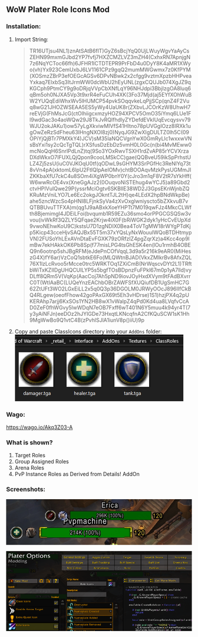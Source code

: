 ## WoW Plater Role Icons Mod

### Installation:

1. Import String:
   > TR16UTjsu4NL1)znAtSAtB6flT)GyZ6sBcjYqQ0UjLWuyWgvYaAyCsZEHN99mxmGJbd2YP7fvfj7HXZCMZLVZ3mZH4(CxhxRN7ApnjgN7z6NqYCToc66fh)6JFHR1lCTDTEPR9PrFbD4u0DyY8K4aMR1XWyo(vh)Yx923CemUxbJ6LV1161CPz9gqQ2mumMWGwmx7z0KfPYM(XOSmzZBrP3efOEGcAGSv6DPvNBwk2x2cfgg9vztmXpzbHHPveaYxkaq7ElxbSq3ItJrmWW0dcWbU2hEyUNL(zgxCQUJb074XgJZ9qKGCph9PtmCY9g9oDRjqVVpCbXNfLqY96NHJdpi3BbjIzgOA8luq6qBm5oh0NJXA5Vp3t9xrR4eFuCUh4XK(3Fo37Mjd(aj5EYfXOhWuBW2YUQqEdiWhxWv5lHUMCP54pvkSOqqvkeLqPjjSCp(qnZ4F2Vuq8wG21JHOZWSEAA5ES5yWy4UaUK8r(ZXbvLJCOrKzW8UhwH7reEVjG(FhMsJcG(ctOlhiigcxmzyHOZ94XPCV5OmO35iYmq6LUe1Fl9wdGac3o4aoWQw29J8TkJvRQlfhdlyZYDefdEVkIUqEvcqysvv79WJU2okJAKu1)ow57yLgXkviwMIVfS41Hltno78pUVGgIOzz8IRXk1ugOwZeRzSdFheu63IHngNXOl8zj0)NyqJG9ZwXIgDULTZ0lh5C(09OPiYjQjBTr7PMXkY4)JCV)sM35laNQCVgnYwX0GmRyLlc1wxxwVNsBsYxi1sy2cQcTgTQL)rXSfusDzEbDz5vmH0L0Gc(n(bi4MvMEww0mcNoQqH6SnrlPdLnZ)tq(9So3YOxRwvTSXH1rdZvAP85rYCVXrzaDXdWkxO7IFUXLQjQpon9cooLMSkCC)gae(QQBveU59ikSpPrhstULZ4Zj5zsU(iuC0VJKOqU0tf(qODwL9sGHYM3SrPGfHc3ReNlYq73t8vVn4pA(xktomL6lpU2FtIQIpAeIOMv)chtBOOAqvMzkPysUGMmJIZKKbaXfU7ckC4u8SOm4iXgWP0bnY0Y(cJro3m1qF8V2tR7sYkHff(W6wwRcOE4vx(XneGgAJz2(0OuqvoNiSTEhug4wYCJ5)a89Gbd2ctvHPIVuIQwe29P(yssrMciOgtv6SKBllE38WD2J3GpsEKnWjnbZQKRuMzVniLYO7Le6Ec2okgJOkntTJL2tH)qe4LEdX2hpBNdWkpBe)ahe5zncWzcSo4pHNI8LFjnkSyVa4zXvOxglwniyscto5bZXkvuB7vQTBBUvuTTFXA)m(qg1J9aABxkXoeYHPTt7M019qwFJz4MkcCLWfth8BjemimgI4JDEiLFoi(bvqumb1R59EZu36smo4orPPGCGSQSw3vvou(ivWkRf3QZLY5QFqae2Krjw4iX0F(bRiWGK2dyk1yHcCvEUpXd9vwoNEhwKoU9C)kstsU7D1zgNDIX0Bea4ToVTgMW18rWYgPTdKjp5Kicp43cceHjvSAQJBx55T5m37xYQsLyNxWouuIWQoBTDHtmypVN)2FUSoYhLExAVnDtaEvFGXK79zORfzIZ4pgZqrXz)a4Kcc4op9lmBw7ekHAkkOK6Pb8Sp(f77misLPG4tsGhESK4en(lOu1rmhB4OBEQ9n6ootnp5shJBgRFM(eJdePnCOfVqqL3d9a5r216k9eAR0(MiHeszG4X)fY6ar)VzCoQ1sbtkE6Fo(MLQWtnBJAD(VkxZMlkrBv8AfxZQL76X1lzLcRvoo5rMcce0trc5WRKTOq1ZXiCmB(NrWqscvDYt2L1)TRftbWiTxKZIIDgUHQCUlLYP5s5bgfTOsBDpnzFuFPkl67m0p1yA7lld)vyDLff8QRm5V(VqKp(AacCoj7Ah5pND9iovJOyHxdXVym9tFAdBXvrrC0T(WtIAaBC(LUQeYnzEAChbOBrZAWFSfXUQiufDB1UgSmHC7G62ZtUFt3WO2LGxEiLL2x5q0Q3p36DGOLM0JRWyOOcJ896IIfCkBQ4RLgew(oeofFhow42goPAxGX69t5Eh3vHDrse)1S1)hzjPX4q2pUKERAhp7arjj6KxSOs1YN2HB8wX1vWalpZ4qPd0Kd4ua8LVqfvCcAD0ZeF0fhWGvy5lwWDqN7eOB7Fxff6wT401N6Y5muu4k94yr4T(7y3yAiNFJn)eeDOz2hJYIGDe73HxqtLKNcqfnA2CfKQuSCW1sK1Hh9MgWwBo9Q1vtC4B(zPvhlSJlA1iunV8p()iiU)9p

2. Copy and paste ClassIcons directory into your `AddOns` folder:
![Scr3](/Images/2019-08-10_230120.png?raw=true "Scr3")

### Wago:

https://wago.io/Akq3Z03-A

### What is shown?

1. Target Roles
2. Group Assigned Roles
3. Arena Roles
4. PvP Instance Roles as Derived from Details! AddOn

### Screenshots:

![Scr1](/Images/WoWScrnShot_071219_191257.jpg?raw=true "Scr1")

![Scr2](/Images/2019-07-12_191638.png?raw=true "Scr2")





